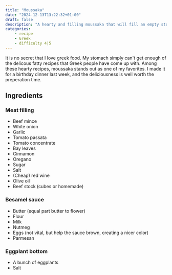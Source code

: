 ```yaml
---
title: "Moussaka"
date: "2024-12-13T13:22:32+01:00"
draft: false
description: "A hearty and filling moussaka that will fill an empty stomach and warm an empty heart or something like that"
categories: 
    - recipe
    - Greek
    - difficulty 4|5
---
```


It is no secret that I love greek food. My stomach simply can't get enough of the delicous fatty recipes that Greek people have come up with. Among these hearty recipes, 
moussaka stands out as one of my favorites. I made it for a birthday dinner last week, and the deliciousness is well worth the preperation time. 

## Ingredients
 
### Meat filling
- Beef mince
- White onion
- Garlic
- Tomato passata
- Tomato concentrate
- Bay leaves
- Cinnamon
- Oregano
- Sugar
- Salt
- (Cheap) red wine
- Olive oil
- Beef stock (cubes or homemade)

### Besamel sauce
- Butter (equal part butter to flower)
- Flour
- Milk
- Nutmeg
- Eggs (not vital, but help the sauce brown, creating a nicer color)
- Parmesan

### Eggplant bottom
- A bunch of eggplants
- Salt


